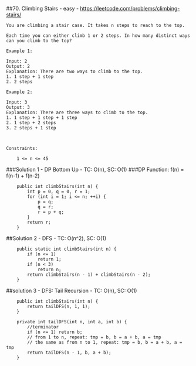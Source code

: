 ##70. Climbing Stairs - easy - https://leetcode.com/problems/climbing-stairs/
```
You are climbing a stair case. It takes n steps to reach to the top.

Each time you can either climb 1 or 2 steps. In how many distinct ways can you climb to the top?

Example 1:

Input: 2
Output: 2
Explanation: There are two ways to climb to the top.
1. 1 step + 1 step
2. 2 steps

Example 2:

Input: 3
Output: 3
Explanation: There are three ways to climb to the top.
1. 1 step + 1 step + 1 step
2. 1 step + 2 steps
3. 2 steps + 1 step

 

Constraints:

    1 <= n <= 45
```
###Solution 1 - DP Bottom Up - TC: O(n), SC: O(1)
###DP Function: f(n) = f(n-1) + f(n-2)
```
    public int climbStairs(int n) {
        int p = 0, q = 0, r = 1;
        for (int i = 1; i <= n; ++i) {
            p = q; 
            q = r; 
            r = p + q;
        }
        return r;
    }
```

##Solution 2 - DFS - TC: O(n^2), SC: O(1)
```
    public static int climbStairs(int n) {
        if (n <= 1)
            return 1;
        if (n < 3)
            return n;
        return climbStairs(n - 1) + climbStairs(n - 2);
    }
```

##solution 3 - DFS: Tail Recursion - TC: O(n), SC: O(1)
```
    public int climbStairs(int n) {
        return tailDFS(n, 1, 1);
    }

    private int tailDFS(int n, int a, int b) {
        //terminator
        if (n <= 1) return b;
        // from 1 to n, repeat: tmp = b, b = a + b, a = tmp
        // the same as from n to 1, repeat: tmp = b, b = a + b, a = tmp
        return tailDFS(n - 1, b, a + b); 
    }
```